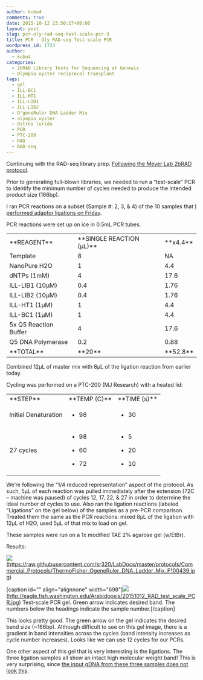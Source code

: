 ```yaml
---
author: kubu4
comments: true
date: 2015-10-12 23:50:17+00:00
layout: post
slug: pcr-oly-rad-seq-test-scale-pcr-3
title: PCR - Oly RAD-seq Test-scale PCR
wordpress_id: 1723
author:
  - kubu4
categories:
  - 2bRAD Library Tests for Sequencing at Genewiz
  - Olympia oyster reciprocal transplant
tags:
  - gel
  - ILL-BC1
  - ILL-HT1
  - ILL-LIB1
  - ILL-LIB2
  - O'geneRuler DNA Ladder Mix
  - olympia oyster
  - Ostrea lurida
  - PCR
  - PTC-200
  - RAD
  - RAD-seq
---
```


Continuing with the RAD-seq library prep. [Following the Meyer Lab 2bRAD protocol](https://github.com/sr320/LabDocs/blob/master/protocols/External_Protocols/2bRAD_11Aug2015.pdf).

Prior to generating full-blown libraries, we needed to run a “test-scale” PCR to identify the minimum number of cycles needed to produce the intended product size (166bp).

I ran PCR reactions on a subset (Sample #: 2, 3, & 4) of the 10 samples that [I performed adaptor ligations on Friday](2015/10/09/adaptor-ligation-oly-alfi-digested-gdna-for-rad-seq-2.html).

PCR reactions were set up on ice in 0.5mL PCR tubes.

<table >
<tbody >
<tr >

<td >**REAGENT**
</td>

<td >**SINGLE REACTION (μL)**
</td>

<td >**x4.4**
</td>
</tr>
<tr >

<td >Template
</td>

<td >8
</td>

<td >NA
</td>
</tr>
<tr >

<td >NanoPure H2O
</td>

<td >1
</td>

<td >4.4
</td>
</tr>
<tr >

<td >dNTPs (1mM)
</td>

<td >4
</td>

<td >17.6
</td>
</tr>
<tr >

<td >ILL-LIB1 (10μM)
</td>

<td >0.4
</td>

<td >1.76
</td>
</tr>
<tr >

<td >ILL-LIB2 (10μM)
</td>

<td >0.4
</td>

<td >1.76
</td>
</tr>
<tr >

<td >ILL-HT1 (1μM)
</td>

<td >1
</td>

<td >4.4
</td>
</tr>
<tr >

<td >ILL-BC1 (1μM)
</td>

<td >1
</td>

<td >4.4
</td>
</tr>
<tr >

<td >5x Q5 Reaction Buffer
</td>

<td >4
</td>

<td >17.6
</td>
</tr>
<tr >

<td >Q5 DNA Polymerase
</td>

<td >0.2
</td>

<td >0.88
</td>
</tr>
<tr >

<td >**TOTAL**
</td>

<td >**20**
</td>

<td >**52.8**
</td>
</tr>
</tbody>
</table>



Combined 12μL of master mix with 8μL of the ligation reaction from earlier today.

Cycling was performed on a PTC-200 (MJ Research) with a heated lid:

<table >
<tbody >
<tr >

<td >**STEP**
</td>

<td >**TEMP (C)**
</td>

<td >**TIME (s)**
</td>
</tr>
<tr >

<td >Initial Denaturation
</td>

<td >



    
  * 98



</td>

<td >



    
  * 30



</td>
</tr>
<tr >

<td >27 cycles
</td>

<td >



    
  * 98

    
  * 60

    
  * 72



</td>

<td >



    
  * 5

    
  * 20

    
  * 10



</td>
</tr>
</tbody>
</table>

We’re following the “1/4 reduced representation” aspect of the protocol. As such, 5μL of each reaction was pulled immediately after the extension (72C – machine was paused) of cycles 12, 17, 22, & 27 in order to determine the ideal number of cycles to use. Also ran the ligation reactions (labeled “Ligations” on the gel below) of the samples as a pre-PCR comparison. Treated them the same as the PCR reactions: mixed 8μL of the ligation with 12μL of H2O, used 5μL of that mix to load on gel.

These samples were run on a 1x modified TAE 2% agarose gel (w/EtBr).



Results:

![](https://raw.githubusercontent.com/sr320/LabDocs/master/protocols/Commercial_Protocols/ThermoFisher_OgeneRuler_DNA_Ladder_Mix_F100439.jpg)(https://raw.githubusercontent.com/sr320/LabDocs/master/protocols/Commercial_Protocols/ThermoFisher_OgeneRuler_DNA_Ladder_Mix_F100439.jpg)





[caption id="" align="alignnone" width="698"]![](https://eagle.fish.washington.edu/Arabidopsis/20151012_RAD_test_scale_PCR.jpg)(http://eagle.fish.washington.edu/Arabidopsis/20151012_RAD_test_scale_PCR.jpg) Test-scale PCR gel. Green arrow indicates desired band. The numbers below the headings indicate the sample number.[/caption]





This looks pretty good. The green arrow on the gel indicates the desired band size (~166bp). Although difficult to see on this gel image, there is a gradient in band intensities across the cycles (band intensity increases as cycle number increases). Looks like we can use 12 cycles for our PCRs.

One other aspect of this gel that is very interesting is the ligations. The three ligation samples all show an intact high molecular weight band! This is very surprising, since [the input gDNA from these three samples does not look this](2015/09/17/agarose-gel-olympia-oyster-whole-body-gdna-integrity-check.html).
